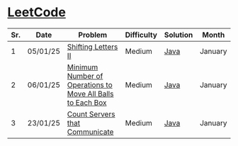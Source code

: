 # [LeetCode](https://www.leetcode.com/)

| Sr. | Date     | Problem                                                                                                                                                                                                     | Difficulty | Solution                      | Month   |
| --- | -------- | ----------------------------------------------------------------------------------------------------------------------------------------------------------------------------------------------------------- | ---------- | ----------------------------- | ------- |
| 1   | 05/01/25 | [Shifting Letters II](https://leetcode.com/problems/shifting-letters-ii/description/?envType=daily-question&envId=2025-01-05)                                                                               | Medium     | [Java](./January/LC2381.java) | January |
| 2   | 06/01/25 | [Minimum Number of Operations to Move All Balls to Each Box](https://leetcode.com/problems/minimum-number-of-operations-to-move-all-balls-to-each-box/description/?envType=daily-question&envId=2025-01-06) | Medium     | [Java](./January/LC1769.java) | January |
| 3   | 23/01/25 | [Count Servers that Communicate](https://leetcode.com/problems/count-servers-that-communicate/description/?envType=daily-question&envId=2025-01-23)                                                         | Medium     | [Java](./January/LC1267.java) | January |
